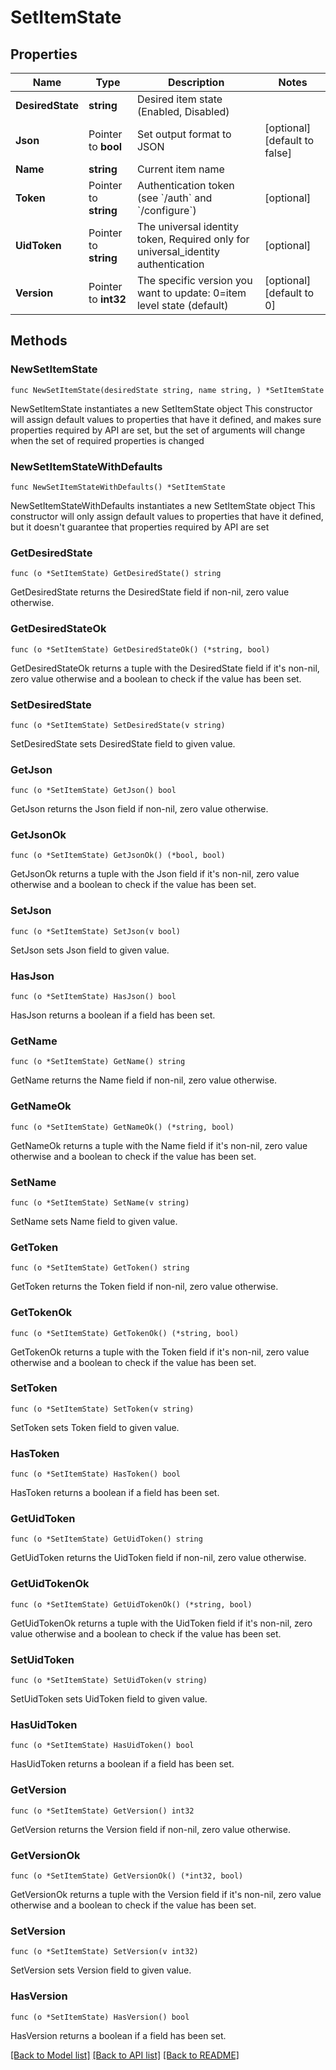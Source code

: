 # SetItemState

## Properties

Name | Type | Description | Notes
------------ | ------------- | ------------- | -------------
**DesiredState** | **string** | Desired item state (Enabled, Disabled) | 
**Json** | Pointer to **bool** | Set output format to JSON | [optional] [default to false]
**Name** | **string** | Current item name | 
**Token** | Pointer to **string** | Authentication token (see &#x60;/auth&#x60; and &#x60;/configure&#x60;) | [optional] 
**UidToken** | Pointer to **string** | The universal identity token, Required only for universal_identity authentication | [optional] 
**Version** | Pointer to **int32** | The specific version you want to update: 0&#x3D;item level state (default) | [optional] [default to 0]

## Methods

### NewSetItemState

`func NewSetItemState(desiredState string, name string, ) *SetItemState`

NewSetItemState instantiates a new SetItemState object
This constructor will assign default values to properties that have it defined,
and makes sure properties required by API are set, but the set of arguments
will change when the set of required properties is changed

### NewSetItemStateWithDefaults

`func NewSetItemStateWithDefaults() *SetItemState`

NewSetItemStateWithDefaults instantiates a new SetItemState object
This constructor will only assign default values to properties that have it defined,
but it doesn't guarantee that properties required by API are set

### GetDesiredState

`func (o *SetItemState) GetDesiredState() string`

GetDesiredState returns the DesiredState field if non-nil, zero value otherwise.

### GetDesiredStateOk

`func (o *SetItemState) GetDesiredStateOk() (*string, bool)`

GetDesiredStateOk returns a tuple with the DesiredState field if it's non-nil, zero value otherwise
and a boolean to check if the value has been set.

### SetDesiredState

`func (o *SetItemState) SetDesiredState(v string)`

SetDesiredState sets DesiredState field to given value.


### GetJson

`func (o *SetItemState) GetJson() bool`

GetJson returns the Json field if non-nil, zero value otherwise.

### GetJsonOk

`func (o *SetItemState) GetJsonOk() (*bool, bool)`

GetJsonOk returns a tuple with the Json field if it's non-nil, zero value otherwise
and a boolean to check if the value has been set.

### SetJson

`func (o *SetItemState) SetJson(v bool)`

SetJson sets Json field to given value.

### HasJson

`func (o *SetItemState) HasJson() bool`

HasJson returns a boolean if a field has been set.

### GetName

`func (o *SetItemState) GetName() string`

GetName returns the Name field if non-nil, zero value otherwise.

### GetNameOk

`func (o *SetItemState) GetNameOk() (*string, bool)`

GetNameOk returns a tuple with the Name field if it's non-nil, zero value otherwise
and a boolean to check if the value has been set.

### SetName

`func (o *SetItemState) SetName(v string)`

SetName sets Name field to given value.


### GetToken

`func (o *SetItemState) GetToken() string`

GetToken returns the Token field if non-nil, zero value otherwise.

### GetTokenOk

`func (o *SetItemState) GetTokenOk() (*string, bool)`

GetTokenOk returns a tuple with the Token field if it's non-nil, zero value otherwise
and a boolean to check if the value has been set.

### SetToken

`func (o *SetItemState) SetToken(v string)`

SetToken sets Token field to given value.

### HasToken

`func (o *SetItemState) HasToken() bool`

HasToken returns a boolean if a field has been set.

### GetUidToken

`func (o *SetItemState) GetUidToken() string`

GetUidToken returns the UidToken field if non-nil, zero value otherwise.

### GetUidTokenOk

`func (o *SetItemState) GetUidTokenOk() (*string, bool)`

GetUidTokenOk returns a tuple with the UidToken field if it's non-nil, zero value otherwise
and a boolean to check if the value has been set.

### SetUidToken

`func (o *SetItemState) SetUidToken(v string)`

SetUidToken sets UidToken field to given value.

### HasUidToken

`func (o *SetItemState) HasUidToken() bool`

HasUidToken returns a boolean if a field has been set.

### GetVersion

`func (o *SetItemState) GetVersion() int32`

GetVersion returns the Version field if non-nil, zero value otherwise.

### GetVersionOk

`func (o *SetItemState) GetVersionOk() (*int32, bool)`

GetVersionOk returns a tuple with the Version field if it's non-nil, zero value otherwise
and a boolean to check if the value has been set.

### SetVersion

`func (o *SetItemState) SetVersion(v int32)`

SetVersion sets Version field to given value.

### HasVersion

`func (o *SetItemState) HasVersion() bool`

HasVersion returns a boolean if a field has been set.


[[Back to Model list]](../README.md#documentation-for-models) [[Back to API list]](../README.md#documentation-for-api-endpoints) [[Back to README]](../README.md)



